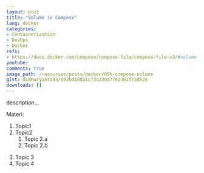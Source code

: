 ```yaml
---
layout: post
title: "Volume in Compose"
lang: docker
categories:
- Containerization
- DevOps
- Docker
refs: 
- https://docs.docker.com/compose/compose-file/compose-file-v3/#volume-configuration-reference
youtube: 
comments: true
image_path: /resources/posts/docker/09h-compose-volume
gist: dimMaryanto93/d92bd18da1c73c230d7762361f738524
downloads: []
---
```



description...

Materi: 

1. Topic1
2. Topic2
    1. Topic 2.a
    2. Topic 2.b
<!--more-->
3. Topic 3
4. Topic 4